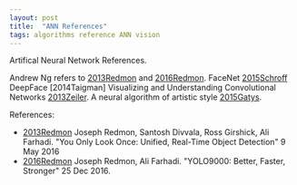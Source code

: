 ```yaml
---
layout: post
title:  "ANN References"
tags: algorithms reference ANN vision
---
```


Artifical Neural Network References.

Andrew Ng refers to [2013Redmon] and [2016Redmon].
FaceNet [2015Schroff]
DeepFace [2014Taigman]
Visualizing and Understanding Convolutional Networks [2013Zeiler].
A neural algorithm of artistic style [2015Gatys].

References:
* [2013Redmon] Joseph Redmon, Santosh Divvala, Ross Girshick, Ali Farhadi. "You Only Look Once: Unified, Real-Time Object Detection" 9 May 2016
* [2016Redmon] Joseph Redmon, Ali Farhadi. "YOLO9000: Better, Faster, Stronger" 25 Dec 2016.

[2013Redmon]: https://arxiv.org/abs/1506.02640v
[2016Redmon]: https://arxiv.org/abs/1612.08242
[2015Schroff]: https://arxiv.org/abs/1503.03832
[2014Taignam]: https://research.fb.com/publications/deepface-closing-the-gap-to-human-level-performance-in-face-verification/
[2013Zeiler]: https://arxiv.org/abs/1311.2901
[2015Gatys]: https://arxiv.org/abs/1508.06576
